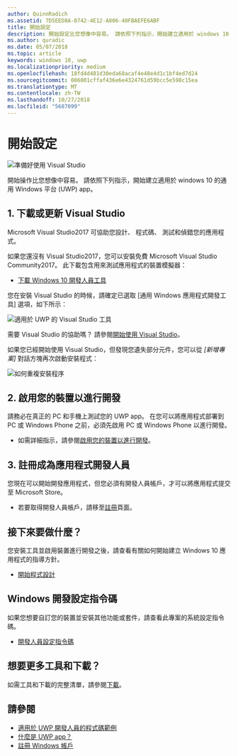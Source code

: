 ```yaml
---
author: QuinnRadich
ms.assetid: 7D5EED8A-0742-4E12-A806-40FBAEFE6ABF
title: 開始設定
description: 開始設定比您想像中容易。 請依照下列指示，開始建立適用於 windows 10 的通用 Windows 平台 (UWP) app。
ms.author: quradic
ms.date: 05/07/2018
ms.topic: article
keywords: windows 10, uwp
ms.localizationpriority: medium
ms.openlocfilehash: 18fd4d481d30eda68acaf4e48e4d1c1bf4ed7d24
ms.sourcegitcommit: 086001cffaf436e6e4324761d59bcc5e598c15ea
ms.translationtype: MT
ms.contentlocale: zh-TW
ms.lasthandoff: 10/27/2018
ms.locfileid: "5687099"
---
```

# <a name="get-set-up"></a>開始設定

![準備好使用 Visual Studio](images/VisualStudio2017Hero_ImageXL-LG.png)

開始操作比您想像中容易。 請依照下列指示，開始建立適用於 windows 10 的通用 Windows 平台 (UWP) app。

## <a name="1-download-or-update-visual-studio"></a>1. 下載或更新 Visual Studio

Microsoft Visual Studio2017 可協助您設計、 程式碼、 測試和偵錯您的應用程式。

如果您還沒有 Visual Studio2017，您可以安裝免費 Microsoft Visual Studio Community2017。 此下載包含用來測試應用程式的裝置模擬器：

-   [下載 Windows 10 開發人員工具](https://go.microsoft.com/fwlink/p/?LinkID=534189)

您在安裝 Visual Studio 的時候，請確定已選取 \[通用 Windows 應用程式開發工具\] 選項，如下所示：

![適用於 UWP 的 Visual Studio 工具](images/vs-2017-community-setup.png)

需要 Visual Studio 的協助嗎？ 請參閱[開始使用 Visual Studio](https://www.visualstudio.com/vs/getting-started)。

如果您已經開始使用 Visual Studio，但發現您遺失部分元件，您可以從 *\[新增專案\]* 對話方塊再次啟動安裝程式：

   ![如何重複安裝程序](images/win10-cs-install.png)


## <a name="2-enable-your-device-for-development"></a>2. 啟用您的裝置以進行開發

請務必在真正的 PC 和手機上測試您的 UWP app。 在您可以將應用程式部署到 PC 或 Windows Phone 之前，必須先啟用 PC 或 Windows Phone 以進行開發。

-   如需詳細指示，請參閱[啟用您的裝置以進行開發](enable-your-device-for-development.md)。

## <a name="3-register-as-an-app-developer"></a>3. 註冊成為應用程式開發人員

您現在可以開始開發應用程式，但您必須有開發人員帳戶，才可以將應用程式提交至 Microsoft Store。

-   若要取得開發人員帳戶，請移至[註冊](sign-up.md)頁面。

## <a name="whats-next"></a>接下來要做什麼？

您安裝工具並啟用裝置進行開發之後，請查看有關如何開始建立 Windows 10 應用程式的指導方針。

-   [開始程式設計](create-uwp-apps.md)

## <a name="windows-development-setup-scripts"></a>Windows 開發設定指令碼

如果您想要自訂您的裝置並安裝其他功能或套件，請查看此專案的系統設定指令碼。

- [開發人員設定指令碼](https://github.com/Microsoft/windows-dev-box-setup-scripts)

## <a name="want-more-tools-and-downloads"></a>想要更多工具和下載？

如需工具和下載的完整清單，請參閱[下載](http://go.microsoft.com/fwlink/p/?linkid=285935)。

## <a name="see-also"></a>請參閱

* [適用於 UWP 開發人員的程式碼範例](https://developer.microsoft.com/windows/samples)
* [什麼是 UWP app？](universal-application-platform-guide.md)
* [註冊 Windows 帳戶](sign-up.md)
